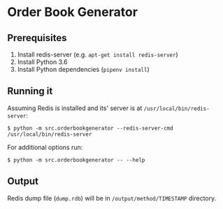 # Order Book Generator

## Prerequisites
1. Install redis-server (e.g. `apt-get install redis-server`)
2. Install Python 3.6
3. Install Python dependencies (`pipenv install`)


## Running it
Assuming Redis is installed and its' server is at `/usr/local/bin/redis-server`:

    $ python -m src.orderbookgenerator --redis-server-cmd /usr/local/bin/redis-server
    
For additional options run:

    $ python -m src.orderbookgenerator -- --help


## Output
Redis dump file (`dump.rdb`) will be in `/output/method/TIMESTAMP` directory.